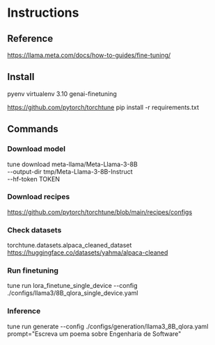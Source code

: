 # Instructions

## Reference

<https://llama.meta.com/docs/how-to-guides/fine-tuning/>

## Install

pyenv virtualenv 3.10 genai-finetuning

<https://github.com/pytorch/torchtune>
pip install -r requirements.txt

## Commands

### Download model

tune download meta-llama/Meta-Llama-3-8B \
 --output-dir tmp/Meta-Llama-3-8B-Instruct \
 --hf-token TOKEN

### Download recipes

<https://github.com/pytorch/torchtune/blob/main/recipes/configs>

### Check datasets

torchtune.datasets.alpaca_cleaned_dataset
<https://huggingface.co/datasets/yahma/alpaca-cleaned>

### Run finetuning

tune run lora_finetune_single_device --config ./configs/llama3/8B_qlora_single_device.yaml

### Inference

tune run generate --config ./configs/generation/llama3_8B_qlora.yaml prompt="Escreva um poema sobre Engenharia de Software"
